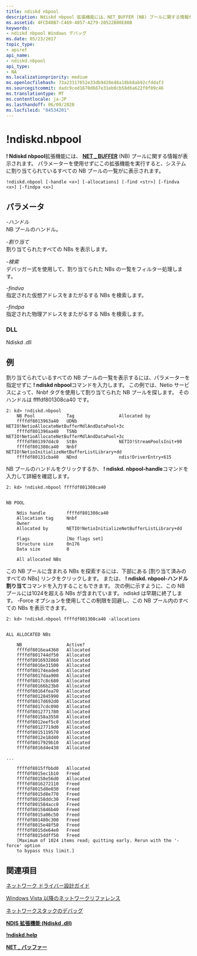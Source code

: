 ```yaml
---
title: ndiskd nbpool
description: Ndiskd nbpool 拡張機能には、NET_BUFFER (NB) プールに関する情報が表示されます。
ms.assetid: 4FCD48B7-C469-4057-A279-20522B00E80B
keywords:
- ndiskd nbpool Windows デバッグ
ms.date: 05/23/2017
topic_type:
- apiref
api_name:
- ndiskd.nbpool
api_type:
- NA
ms.localizationpriority: medium
ms.openlocfilehash: 73a23317652e33db9420e46a18bb8ab92cfddaf3
ms.sourcegitcommit: dadc9ced1670d667e31eb0cb58d6a622f0f09c46
ms.translationtype: MT
ms.contentlocale: ja-JP
ms.lasthandoff: 06/09/2020
ms.locfileid: "84534201"
---
```

# <a name="ndiskdnbpool"></a>!ndiskd.nbpool


**! Ndiskd nbpool**拡張機能には、 [**NET \_ BUFFER**](https://docs.microsoft.com/windows-hardware/drivers/network/net-buffer-structure) (NB) プールに関する情報が表示されます。 パラメーターを使用せずにこの拡張機能を実行すると、システムに割り当てられているすべての NB プールの一覧がに表示されます。

```console
!ndiskd.nbpool [-handle <x>] [-allocations] [-find <str>] [-findva <x>] [-findpa <x>] 
```

## <a name="span-idparametersspanspan-idparametersspanspan-idparametersspanparameters"></a><span id="Parameters"></span><span id="parameters"></span><span id="PARAMETERS"></span>パラメータ


<span id="_______-handle______"></span><span id="_______-HANDLE______"></span>*-ハンドル*   
NB プールのハンドル。

<span id="_______-allocations______"></span><span id="_______-ALLOCATIONS______"></span>*-割り当て*   
割り当てられたすべての NBs を表示します。

<span id="_______-find______"></span><span id="_______-FIND______"></span>*-検索*   
デバッガー式を使用して、割り当てられた NBs の一覧をフィルター処理します。

<span id="_______-findva______"></span><span id="_______-FINDVA______"></span>*-findva*   
指定された仮想アドレスをまたがるする NBs を検索します。

<span id="_______-findpa______"></span><span id="_______-FINDPA______"></span>*-findpa*   
指定された物理アドレスをまたがるする NBs を検索します。

### <a name="span-iddllspanspan-iddllspandll"></a><span id="DLL"></span><span id="dll"></span>DLL

Ndiskd .dll

<a name="examples"></a>例
--------

割り当てられているすべての NB プールの一覧を表示するには、パラメーターを指定せずに **! ndiskd nbpool**コマンドを入力します。 この例では、Netio サービスによって、Nnbf タグを使用して割り当てられた NB プールを探します。 そのハンドルは ffffdf801308ca40 です。

```console
2: kd> !ndiskd.nbpool
    NB Pool            Tag                 Allocated by                         
    ffffdf8013963a40   UDNb                NETIO!NetioAllocateNetBufferMdlAndDataPool+3c
    ffffdf801396aa40   TSNb                NETIO!NetioAllocateNetBufferMdlAndDataPool+3c
    ffffdf801397d4c0   StBn                NETIO!StreamPoolsInit+90
    ffffdf801308ca40   Nnbf                NETIO!NetioInitializeNetBufferListLibrary+dd
    ffffdf80131cba40   NDnd                ndis!DriverEntry+615
```

NB プールのハンドルをクリックするか、 **! ndiskd. nbpool-handle**コマンドを入力して詳細を確認します。

```console
2: kd> !ndiskd.nbpool ffffdf801308ca40


NB POOL

    Ndis handle        ffffdf801308ca40
    Allocation tag     Nnbf
    Owner
    Allocated by       NETIO!NetioInitializeNetBufferListLibrary+dd

    Flags              [No flags set]
    Structure size     0n176
    Data size          0

    All allocated NBs
```

この NB プールに含まれる NBs を探索するには、下部にある [割り当て済みのすべての NBs] リンクをクリックします。 または、 **! ndiskd. nbpool-ハンドル割り当て**コマンドを入力することもできます。 次の例に示すように、この NB プールには1024を超える NBs が含まれています。 ndiskd は早期に終了します。 -Force オプションを使用してこの制限を回避し、この NB プール内のすべての NBs を表示できます。

```console
2: kd> !ndiskd.nbpool ffffdf801308ca40 -allocations


ALL ALLOCATED NBs

    NB                 Active?                                                  
    ffffdf8016ea4360   Allocated
    ffffdf801744df50   Allocated
    ffffdf8016932860   Allocated
    ffffdf8016e31500   Allocated
    ffffdf80174eade0   Allocated
    ffffdf8017daa900   Allocated
    ffffdf8017c8c680   Allocated
    ffffdf80166b23b0   Allocated
    ffffdf80164fea70   Allocated
    ffffdf8012845990   Allocated
    ffffdf8017d692d0   Allocated
    ffffdf8017cdc090   Allocated
    ffffdf8012771780   Allocated
    ffffdf80158a3550   Allocated
    ffffdf8012eef5c0   Allocated
    ffffdf80127719d0   Allocated
    ffffdf8015119570   Allocated
    ffffdf8012e18d40   Allocated
    ffffdf8017929b10   Allocated
    ffffdf8016d4e430   Allocated

...

    ffffdf8015ffbbd0   Allocated
    ffffdf8015ec1b10   Freed
    ffffdf80158e56d0   Allocated
    ffffdf8016272110   Freed
    ffffdf8015d8e030   Freed
    ffffdf8015d8e770   Freed
    ffffdf80158ddc30   Freed
    ffffdf801584acc0   Freed
    ffffdf8015846b40   Freed
    ffffdf8015a06c50   Freed
    ffffdf801480c300   Freed
    ffffdf8015e48f50   Freed
    ffffdf8015de64e0   Freed
    ffffdf8015ddff50   Freed
    [Maximum of 1024 items read; quitting early. Rerun with the '-force' option
    to bypass this limit.]
```

## <a name="span-idsee_alsospansee-also"></a><span id="see_also"></span>関連項目


[ネットワーク ドライバー設計ガイド](https://docs.microsoft.com/windows-hardware/drivers/network/index)

[Windows Vista 以降のネットワークリファレンス](https://docs.microsoft.com/windows-hardware/drivers/ddi/_netvista/)

[ネットワークスタックのデバッグ](https://channel9.msdn.com/Shows/Defrag-Tools/Defrag-Tools-175-Debugging-the-Network-Stack)

[**NDIS 拡張機能 (Ndiskd .dll)**](ndis-extensions--ndiskd-dll-.md)

[**!ndiskd.help**](-ndiskd-help.md)

[**NET \_ バッファー**](https://docs.microsoft.com/windows-hardware/drivers/network/net-buffer-structure)

 

 






